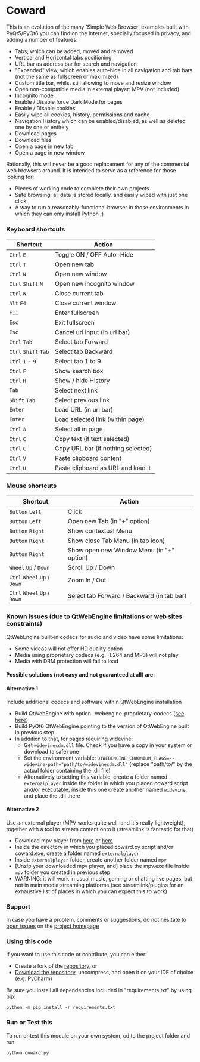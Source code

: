 # Coward

This is an evolution of the many 'Simple Web Browser' examples built with PyQt5/PyQt6 you can find on the Internet, specially focused in privacy, and adding a number of features:

- Tabs, which can be added, moved and removed
- Vertical and Horizontal tabs positioning
- URL bar as address bar for search and navigation
- "Expanded" view, which enables auto-hide in all navigation and tab bars (not the same as fullscreen or maximized)
- Custom title bar, whilst still allowing to move and resize window
- Open non-compatible media in external player: MPV (not included)
- Incognito mode
- Enable / Disable force Dark Mode for pages
- Enable / Disable cookies
- Easily wipe all cookies, history, permissions and cache
- Navigation History which can be enabled/disabled, as well as deleted one by one or entirely
- Download pages
- Download files
- Open a page in new tab
- Open a page in new window

Rationally, this will never be a good replacement for any of the commercial web browsers around. It is intended to serve as a reference for those looking for:
- Pieces of working code to complete their own projects
- Safe browsing: all data is stored locally, and easily wiped with just one click
- A way to run a reasonably-functional browser in those environments in which they can only install Python ;)

### Keyboard shortcuts

| Shortcut             | Action                             |
|----------------------|------------------------------------|
| `Ctrl` `E`           | Toggle ON / OFF Auto-Hide          |
| `Ctrl` `T`           | Open new tab                       |
| `Ctrl` `N`           | Open new window                    |
| `Ctrl` `Shift` `N`   | Open new incognito window          |
| `Ctrl` `W`           | Close current tab                  |
| `Alt` `F4`           | Close current window               |
| `F11`                | Enter fullscreen                   |
| `Esc`                | Exit fullscreen                    |
| `Esc`                | Cancel url input (in url bar)      |
| `Ctrl` `Tab`         | Select tab Forward                 |
| `Ctrl` `Shift` `Tab` | Select tab Backward                |
| `Ctrl` `1` - `9`     | Select tab 1 to 9                  |
| `Ctrl` `F`           | Show search box                    |
| `Ctrl` `H`           | Show / hide History                |
| `Tab`                | Select next link                   |
| `Shift` `Tab`        | Select previous link               |
| `Enter`              | Load URL (in url bar)              |
| `Enter`              | Load selected link (within page)   |
| `Ctrl` `A`           | Select all in page                 |
| `Ctrl` `C`           | Copy text (if text selected)       |
| `Ctrl` `C`           | Copy URL bar (if nothing selected) |
| `Ctrl` `V`           | Paste clipboard content            |
| `Ctrl` `U`           | Paste clipboard as URL and load it |

### Mouse shortcuts

| Shortcut                     | Action                                     |
|------------------------------|--------------------------------------------|
| `Button` `Left`              | Click                                      |
| `Button` `Left`              | Open new Tab (in "+" option)               |
| `Button` `Right`             | Show contextual Menu                       |
| `Button` `Right`             | Show close Tab Menu (in tab icon)          |
| `Button` `Right`             | Show open new Window Menu (in "+" option)  |
| `Wheel` `Up` / `Down`        | Scroll Up / Down                           |
| `Ctrl` `Wheel` `Up` / `Down` | Zoom In / Out                              |
| `Ctrl` `Wheel` `Up` / `Down` | Select tab Forward / Backward (in tab bar) |

### Known issues (due to QtWebEngine limitations or web sites constraints)

QtWebEngine built-in codecs for audio and video have some limitations:
- Some videos will not offer HD quality option
- Media using proprietary codecs (e.g. H.264 and MP3) will not play 
- Media with DRM protection will fail to load

#### Possible solutions (not easy and not guaranteed at all) are:

#### Alternative 1
Include additional codecs and software within QtWebEngine installation

- Build QtWebEngine with option -webengine-proprietary-codecs ([see here](https://doc.qt.io/qt-6/qtwebengine-features.html#audio-and-video-codecs))
- Build PyQt6 QtWebEngine pointing to the version of QtWebEngine built in previous step 
- In addition to that, for pages requiring widevine:
  - Get `widevinecdm.dll` file. Check if you have a copy in your system or download (a safe) one
  - Set the environment variable: `QTWEBENGINE_CHROMIUM_FLAGS=--widevine-path="path/to/widevinecdm.dll"` (replace "path/to/" by the actual folder containing the .dll file)
  - Alternatively to setting this variable, create a folder named `externalplayer` inside the folder in which you placed coward script and/or executable, inside this one create another named `widevine`, and place the .dll there

#### Alternative 2
Use an external player (MPV works quite well, and it's really lightweight), together with a tool to stream content onto it (streamlink is fantastic for that)

- Download mpv player from [here](https://github.com/shinchiro/mpv-winbuild-cmake/releases/download/20250827/mpv-aarch64-20250827-git-9f153e2.7z) or [here](https://github.com/zhongfly/mpv-winbuild/releases/download/2025-09-01-efb70d7/mpv-aarch64-20250901-git-efb70d7.7z)
- Inside the directory in which you placed coward.py script and/or coward.exe, create a folder named `externalplayer`
- Inside `externalplayer` folder, create another folder named `mpv`
- [Unzip your downloaded mpv player, and] place the mpv.exe file inside `mpv` folder you created in previous step
- WARNING: it will work in usual music, gaming or chatting live pages, but not in main media streaming platforms (see streamlink/plugins for an exhaustive list of places in which you can expect this to work)

### Support

In case you have a problem, comments or suggestions, do not hesitate to [open issues](https://github.com/Kalmat/Coward/issues) on the [project homepage](https://github.com/Kalmat/Coward)

### Using this code

If you want to use this code or contribute, you can either:

- Create a fork of the [repository](https://github.com/Kalmat/Coward), or
- [Download the repository](https://github.com/Kalmat/Coward/archive/refs/heads/master.zip), uncompress, and open it on your IDE of choice (e.g. PyCharm)

Be sure you install all dependencies included in "requirements.txt" by using pip:

    python -m pip install -r requirements.txt

### Run or Test this

To run or test this module on your own system, cd to the project folder and run:

    python coward.py
